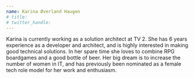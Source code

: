 ```yaml
---
name: Karina Øverland Haugen
# title: 
# twitter_handle: 
---
```

Karina is currently working as a solution architect at TV 2. She has 6 years experience as a developer and architect, and is highly interested in making good technical solutions. In her spare time she loves to combine RPG boardgames and a good bottle of beer. Her big dream is to increase the number of women in IT, and has previously been nominated as a female tech role model for her work and enthusiasm.
